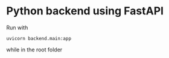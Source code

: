# Python backend using FastAPI

Run with

```
uvicorn backend.main:app
```

while in the root folder

